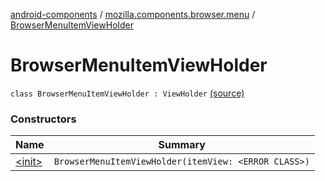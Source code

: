 [android-components](../../index.md) / [mozilla.components.browser.menu](../index.md) / [BrowserMenuItemViewHolder](./index.md)

# BrowserMenuItemViewHolder

`class BrowserMenuItemViewHolder : ViewHolder` [(source)](https://github.com/mozilla-mobile/android-components/blob/master/components/browser/menu/src/main/java/mozilla/components/browser/menu/BrowserMenuAdapter.kt#L46)

### Constructors

| Name | Summary |
|---|---|
| [&lt;init&gt;](-init-.md) | `BrowserMenuItemViewHolder(itemView: <ERROR CLASS>)` |
